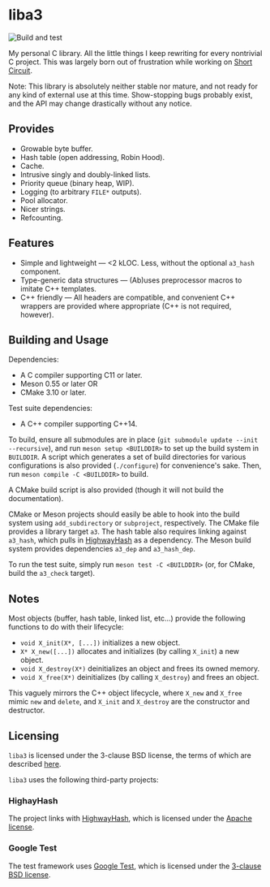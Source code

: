 # liba3

![Build and test](https://github.com/3541/liba3/workflows/Build%20and%20test/badge.svg)

My personal C library. All the little things I keep rewriting for every
nontrivial C project. This was largely born out of frustration while working on
[Short Circuit](https://github.com/3541/short-circuit).

Note: This library is absolutely neither stable nor mature, and not ready for any kind of external
use at this time. Show-stopping bugs probably exist, and the API may change drastically without any
notice.

## Provides
- Growable byte buffer.
- Hash table (open addressing, Robin Hood).
- Cache.
- Intrusive singly and doubly-linked lists.
- Priority queue (binary heap, WIP).
- Logging (to arbitrary `FILE*` outputs).
- Pool allocator.
- Nicer strings.
- Refcounting.

## Features
- Simple and lightweight — <2 kLOC. Less, without the optional `a3_hash` component.
- Type-generic data structures — (Ab)uses preprocessor macros to imitate C++ templates.
- C++ friendly — All headers are compatible, and convenient C++ wrappers are provided where
  appropriate (C++ is not required, however).

## Building and Usage
Dependencies:
- A C compiler supporting C11 or later.
- Meson 0.55 or later OR
- CMake 3.10 or later.

Test suite dependencies:
- A C++ compiler supporting C++14.

To build, ensure all submodules are in place (`git submodule update --init --recursive`), and run
`meson setup <BUILDDIR>` to set up the build system in `BUILDDIR`. A script which generates a set
of build directories for various configurations is also provided (`./configure`) for convenience's
sake. Then, run `meson compile -C <BUILDDIR>` to build.

A CMake build script is also provided (though it will not build the documentation).

CMake or Meson projects should easily be able to hook into the build system using `add_subdirectory`
or `subproject`, respectively. The CMake file provides a library target `a3`. The hash table also
requires linking against `a3_hash`, which pulls in
[HighwayHash](https://github.com/google/highwayhash) as a dependency. The Meson build system
provides dependencies `a3_dep` and `a3_hash_dep`.

To run the test suite, simply run `meson test -C <BUILDDIR>` (or, for CMake, build the `a3_check`
target).

## Notes
Most objects (buffer, hash table, linked list, etc...) provide the following functions to do with their lifecycle:

- `void X_init(X*, [...])` initializes a new object.
- `X* X_new([...])` allocates and initializes (by calling `X_init`) a new object.
- `void X_destroy(X*)` deinitializes an object and frees its owned memory.
- `void X_free(X*)` deinitializes (by calling `X_destroy`) and frees an object.

This vaguely mirrors the C++ object lifecycle, where `X_new` and `X_free` mimic `new` and `delete`, and `X_init` and `X_destroy` are the constructor and destructor.

## Licensing

`liba3` is licensed under the 3-clause BSD license, the terms of which are
described [here](https://github.com/3541/liba3/blob/trunk/LICENSE).

`liba3` uses the following third-party projects:

### HighayHash
The project links with [HighwayHash](https://github.com/google/highwayhash),
which is licensed under the [Apache
license](https://github.com/google/highwayhash/blob/master/LICENSE).

### Google Test
The test framework uses [Google Test](https://github.com/google/googletest),
which is licensed under the [3-clause BSD
license](https://github.com/google/googletest/blob/master/LICENSE).
